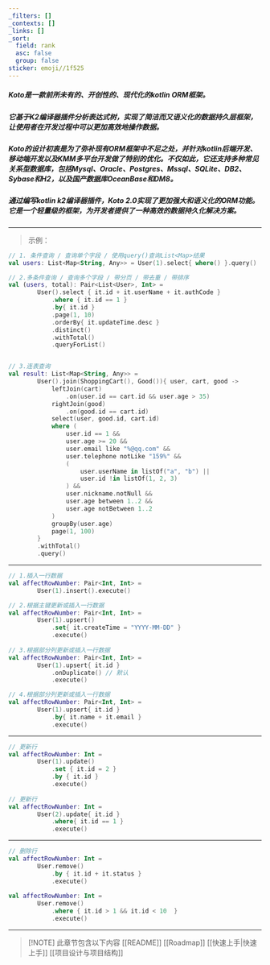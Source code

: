 ```yaml
---
_filters: []
_contexts: []
_links: []
_sort:
  field: rank
  asc: false
  group: false
sticker: emoji//1f525
---
```

##### Koto是一款前所未有的、开创性的、现代化的kotlin ORM框架。

##### 它基于K2编译器插件分析表达式树，实现了简洁而又语义化的数据持久层框架，让使用者在开发过程中可以更加高效地操作数据。

##### Koto的设计初衷是为了弥补现有ORM框架中不足之处，并针对kotlin后端开发、移动端开发以及KMM多平台开发做了特别的优化。不仅如此，它还支持多种常见关系型数据库，包括Mysql、Oracle、Postgres、Mssql、SQLite、DB2、Sybase和H2，以及国产数据库OceanBase和DM8。

##### 通过编写kotlin k2编译器插件，Koto 2.0实现了更加强大和语义化的ORM功能。它是一个轻量级的框架，为开发者提供了一种高效的数据持久化解决方案。

-------
>示例：
```kotlin file:查询示例
// 1. 条件查询 / 查询单个字段 / 使用query()查询List<Map>结果
val users: List<Map<String, Any>> = User(1).select{ where() }.query()

// 2.多条件查询 / 查询多个字段 / 带分页 / 带去重 / 带排序
val (users, total): Pair<List<User>, Int> = 
		User().select { it.id + it.userName + it.authCode }
			.where { it.id == 1 }
			.by{ it.id }
			.page(1, 10)
			.orderBy{ it.updateTime.desc }
			.distinct()
			.withTotal()
			.queryForList()


// 3.连表查询
val result: List<Map<String, Any>> = 
		User().join(ShoppingCart(), Good()){ user, cart, good ->
			leftJoin(cart)
				.on(user.id == cart.id && user.age > 35)
			rightJoin(good)
				.on(good.id == cart.id)
			select(user, good.id, cart.id)
			where (
				user.id == 1 &&
				user.age >= 20 &&
				user.email like "%@qq.com" &&
				user.telephone notLike "159%" &&
				(
					user.userName in listOf("a", "b") || 
					user.id !in listOf(1, 2, 3)
				) &&
				user.nickname.notNull &&
				user.age between 1..2 &&
				user.age notBetween 1..2
			)
			groupBy(user.age)
			page(1, 100)
		}
		.withTotal()
		.query()

```

------
```kotlin file:插入示例
// 1.插入一行数据
val affectRowNumber: Pair<Int, Int> = 
		User(1).insert().execute()

// 2.根据主键更新或插入一行数据
val affectRowNumber: Pair<Int, Int> = 
		User(1).upsert()
			.set{ it.createTime = "YYYY-MM-DD" }
			.execute()
			
// 3.根据部分列更新或插入一行数据
val affectRowNumber: Pair<Int, Int> = 
		User(1).upsert{ it.id }
			.onDuplicate() // 默认
			.execute()

// 4.根据部分列更新或插入一行数据
val affectRowNumber: Pair<Int, Int> = 
		User(1).upsert{ it.id }
			.by{ it.name + it.email }
			.execute()
```

------
```kotlin file:更新示例
// 更新行
val affectRowNumber: Int = 
		User(1).update()
			.set { it.id = 2 }
			.by { it.id }
			.execute()
				
// 更新行
val affectRowNumber: Int = 
		User(2).update{ it.id }
			.where{ it.id == 1 }
			.execute()
```

------
```kotlin file:删除示例
// 删除行
val affectRowNumber: Int = 
		User.remove()
			.by { it.id + it.status }
			.execute()
				
val affectRowNumber: Int = 
		User.remove()
			.where { it.id > 1 && it.id < 10  }
			.execute()
```

------

> [!NOTE] 此章节包含以下内容
> [[README]]
> [[Roadmap]]
> [[快速上手|快速上手]]
>  [[项目设计与项目结构]]

